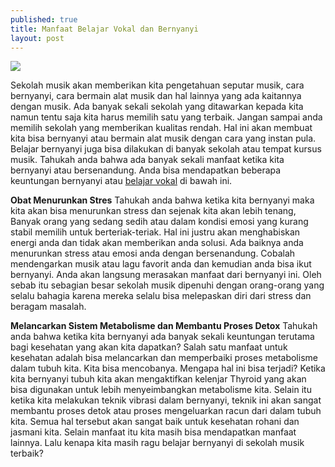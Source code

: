```yaml
---
published: true
title: Manfaat Belajar Vokal dan Bernyanyi
layout: post
---
```

<img src="http://cdn.tmpo.co/data/2013/05/14/id_184385/184385_620.jpg">

Sekolah musik akan memberikan kita pengetahuan seputar musik, cara bernyanyi, cara bermain alat musik dan hal lainnya yang ada kaitannya dengan musik. Ada banyak sekali sekolah yang ditawarkan kepada kita namun tentu saja kita harus memilih satu yang terbaik. Jangan sampai anda memilih sekolah yang memberikan kualitas rendah. Hal ini akan membuat kita bisa bernyanyi atau bermain alat musik dengan cara yang instan pula. Belajar bernyanyi juga bisa dilakukan di banyak sekolah atau tempat kursus musik. Tahukah anda bahwa ada banyak sekali manfaat ketika kita bernyanyi atau bersenandung. Anda bisa mendapatkan beberapa keuntungan bernyanyi atau <a href="http://id.yamaha.com/id/music_education/">belajar vokal</a> di bawah ini.

<b>Obat Menurunkan Stres</b>
Tahukah anda bahwa ketika kita bernyanyi maka kita akan bisa menurunkan stress dan sejenak kita akan lebih tenang, Banyak orang yang sedang sedih atau dalam kondisi emosi yang kurang stabil memilih untuk berteriak-teriak. Hal ini justru akan menghabiskan energi anda dan tidak akan memberikan anda solusi. Ada baiknya anda menurunkan stress atau emosi anda dengan bersenandung. Cobalah mendengarkan musik atau lagu favorit anda dan kemudian anda bisa ikut bernyanyi. Anda akan langsung merasakan manfaat dari bernyanyi ini. Oleh sebab itu sebagian besar sekolah musik dipenuhi dengan orang-orang yang selalu bahagia karena mereka selalu bisa melepaskan diri dari stress dan beragam masalah.

<b>Melancarkan Sistem Metabolisme dan Membantu Proses Detox</b>
Tahukah anda bahwa ketika kita bernyanyi ada banyak sekali keuntungan terutama bagi kesehatan yang akan kita dapatkan? Salah satu manfaat untuk kesehatan adalah bisa melancarkan dan memperbaiki proses metabolisme dalam tubuh kita. Kita bisa mencobanya. Mengapa hal ini bisa terjadi? Ketika kita bernyanyi tubuh kita akan mengaktifkan kelenjar Thyroid yang akan bisa digunakan untuk lebih menyeimbangkan metabolisme kita. Selain itu ketika kita melakukan teknik vibrasi dalam bernyanyi, teknik ini akan sangat membantu proses detok atau proses mengeluarkan racun dari dalam tubuh kita. Semua hal tersebut akan sangat baik untuk kesehatan rohani dan jasmani kita. Selain manfaat itu kita masih bisa mendapatkan manfaat lainnya. Lalu kenapa kita masih ragu belajar bernyanyi di sekolah musik terbaik?